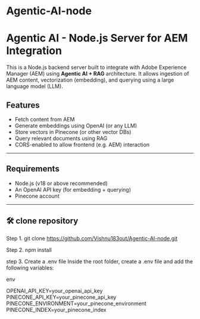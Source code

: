 
# Agentic-AI-node

#  Agentic AI - Node.js Server for AEM Integration

This is a Node.js backend server built to integrate with Adobe Experience Manager (AEM) using **Agentic AI + RAG** architecture. It allows ingestion of AEM content, vectorization (embedding), and querying using a large language model (LLM).

## Features

- Fetch content from AEM
- Generate embeddings using OpenAI (or any LLM)
- Store vectors in Pinecone (or other vector DBs)
- Query relevant documents using RAG
- CORS-enabled to allow frontend (e.g. AEM) interaction

---

## Requirements

- Node.js (v18 or above recommended)
- An OpenAI API key (for embedding + querying)
- Pinecone account 

---

## 🛠 clone repository


Step 1. git clone https://github.com/Vishnu183out/Agentic-AI-node.git

Step 2. npm install

step 3. Create a .env file
Inside the root folder, create a .env file and add the following variables:

env

OPENAI_API_KEY=your_openai_api_key
PINECONE_API_KEY=your_pinecone_api_key
PINECONE_ENVIRONMENT=your_pinecone_environment
PINECONE_INDEX=your_pinecone_index



